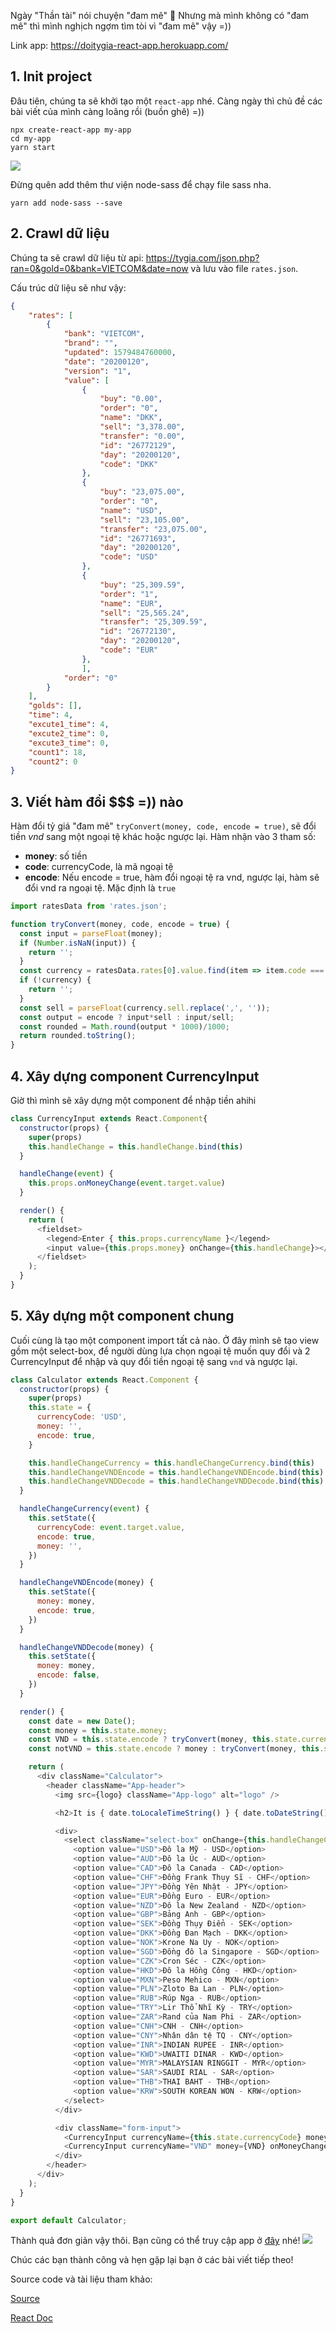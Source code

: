 Ngày "Thần tài" nói chuyện "đam mê" :rofl: Nhưng mà mình không có "đam mê" thì mình nghịch ngợm tìm tòi vì "đam mê" vậy =))

Link app:
https://doitygia-react-app.herokuapp.com/

## 1. Init project

Đâu tiên, chúng ta sẽ khởi tạo một `react-app` nhé. Càng ngày thì chủ đề các bài viết của mình càng loãng rồi (buồn ghê) =))

```
npx create-react-app my-app
cd my-app
yarn start
```

![](https://images.viblo.asia/90d85186-6fbb-41ea-a791-cc90623fa800.png)

Đừng quên add thêm thư viện node-sass để chạy file sass nha.
```
yarn add node-sass --save
```

## 2. Crawl dữ liệu

Chúng ta sẽ crawl dữ liệu từ api: https://tygia.com/json.php?ran=0&gold=0&bank=VIETCOM&date=now
và lưu vào file `rates.json`.

Cấu trúc dữ liệu sẽ như vậy: 
```js:rates.json
{
    "rates": [
        {
            "bank": "VIETCOM",
            "brand": "",
            "updated": 1579484760000,
            "date": "20200120",
            "version": "1",
            "value": [
                {
                    "buy": "0.00",
                    "order": "0",
                    "name": "DKK",
                    "sell": "3,378.00",
                    "transfer": "0.00",
                    "id": "26772129",
                    "day": "20200120",
                    "code": "DKK"
                },
                {
                    "buy": "23,075.00",
                    "order": "0",
                    "name": "USD",
                    "sell": "23,105.00",
                    "transfer": "23,075.00",
                    "id": "26771693",
                    "day": "20200120",
                    "code": "USD"
                },
                {
                    "buy": "25,309.59",
                    "order": "1",
                    "name": "EUR",
                    "sell": "25,565.24",
                    "transfer": "25,309.59",
                    "id": "26772130",
                    "day": "20200120",
                    "code": "EUR"
                },
                ],
            "order": "0"
        }
    ],
    "golds": [],
    "time": 4,
    "excute1_time": 4,
    "excute2_time": 0,
    "excute3_time": 0,
    "count1": 18,
    "count2": 0
}
```

## 3. Viết hàm đổi $$$ =)) nào
Hàm đổi tỷ giá "đam mê" `tryConvert(money, code, encode = true)`, sẽ đổi tiền _vnd_ sang một ngoại tệ khác hoặc ngược lại.
Hàm nhận vào 3 tham số:
- **money**: số tiền
- **code**: currencyCode, là mã ngoại tệ
- **encode**: Nếu encode = true, hàm đổi ngoại tệ ra vnd, ngược lại, hàm sẽ đổi vnd ra ngoại tệ. Mặc định là `true`
```js
import ratesData from 'rates.json';

function tryConvert(money, code, encode = true) {
  const input = parseFloat(money);
  if (Number.isNaN(input)) {
    return '';
  }
  const currency = ratesData.rates[0].value.find(item => item.code === code);
  if (!currency) {
    return '';
  }
  const sell = parseFloat(currency.sell.replace(',', ''));
  const output = encode ? input*sell : input/sell;
  const rounded = Math.round(output * 1000)/1000;
  return rounded.toString();
}
```

## 4. Xây dựng component CurrencyInput
Giờ thì mình sẽ xây dựng một component để nhập tiền ahihi

```js
class CurrencyInput extends React.Component{
  constructor(props) {
    super(props)
    this.handleChange = this.handleChange.bind(this)
  }

  handleChange(event) {
    this.props.onMoneyChange(event.target.value)
  }

  render() {
    return (
      <fieldset>
        <legend>Enter { this.props.currencyName }</legend>
        <input value={this.props.money} onChange={this.handleChange}></input>
      </fieldset>
    );
  }
}
```
## 5. Xây dựng một component chung

Cuối cùng là tạo một component import tất cả nào. Ở đây mình sẽ tạo view gồm một select-box, để người dùng lựa chọn ngoại tệ muốn quy đổi và 2 CurrencyInput để nhập và quy đổi tiền ngoại tệ sang `vnd` và ngược lại.
```js
class Calculator extends React.Component {
  constructor(props) {
    super(props)
    this.state = {
      currencyCode: 'USD',
      money: '',
      encode: true,
    }

    this.handleChangeCurrency = this.handleChangeCurrency.bind(this)
    this.handleChangeVNDEncode = this.handleChangeVNDEncode.bind(this)
    this.handleChangeVNDDecode = this.handleChangeVNDDecode.bind(this)
  }

  handleChangeCurrency(event) {
    this.setState({
      currencyCode: event.target.value,
      encode: true,
      money: '',
    })
  }

  handleChangeVNDEncode(money) {
    this.setState({ 
      money: money,
      encode: true,
    })
  }

  handleChangeVNDDecode(money) {
    this.setState({ 
      money: money,
      encode: false,
    })
  }

  render() {
    const date = new Date();
    const money = this.state.money;
    const VND = this.state.encode ? tryConvert(money, this.state.currencyCode, true) : money;
    const notVND = this.state.encode ? money : tryConvert(money, this.state.currencyCode, false);

    return (
      <div className="Calculator">
        <header className="App-header">
          <img src={logo} className="App-logo" alt="logo" />

          <h2>It is { date.toLocaleTimeString() } { date.toDateString() }</h2>

          <div>
            <select className="select-box" onChange={this.handleChangeCurrency}>
              <option value="USD">Đô la Mỹ - USD</option>
              <option value="AUD">Đô la Úc - AUD</option>
              <option value="CAD">Đô la Canada - CAD</option>
              <option value="CHF">Đồng Frank Thụy Sĩ - CHF</option>
              <option value="JPY">Đồng Yên Nhật - JPY</option>
              <option value="EUR">Đồng Euro - EUR</option>
              <option value="NZD">Đô la New Zealand - NZD</option>
              <option value="GBP">Bảng Anh - GBP</option>
              <option value="SEK">Đồng Thụy Điển - SEK</option>
              <option value="DKK">Đồng Đan Mạch - DKK</option>
              <option value="NOK">Krone Na Uy - NOK</option>
              <option value="SGD">Đồng đô la Singapore - SGD</option>
              <option value="CZK">Cron Séc - CZK</option>
              <option value="HKD">Đô la Hồng Công - HKD</option>
              <option value="MXN">Peso Mehico - MXN</option>
              <option value="PLN">Zloto Ba Lan - PLN</option>
              <option value="RUB">Rúp Nga - RUB</option>
              <option value="TRY">Lir Thổ Nhĩ Kỳ - TRY</option>
              <option value="ZAR">Rand của Nam Phi - ZAR</option>
              <option value="CNH">CNH - CNH</option>
              <option value="CNY">Nhân dân tệ TQ - CNY</option>
              <option value="INR">INDIAN RUPEE - INR</option>
              <option value="KWD">UWAITI DINAR - KWD</option>
              <option value="MYR">MALAYSIAN RINGGIT - MYR</option>
              <option value="SAR">SAUDI RIAL - SAR</option>
              <option value="THB">THAI BAHT - THB</option>
              <option value="KRW">SOUTH KOREAN WON - KRW</option>
            </select>
          </div>

          <div className="form-input">
            <CurrencyInput currencyName={this.state.currencyCode} money={notVND} onMoneyChange={this.handleChangeVNDEncode}/>
            <CurrencyInput currencyName="VND" money={VND} onMoneyChange={this.handleChangeVNDDecode}/>
          </div>
        </header>
      </div>
    );
  }
}

export default Calculator;
```

Thành quả đơn giản vậy thôi. Bạn cũng có thể truy cập app ở [đây](https://doitygia-react-app.herokuapp.com) nhé!
![](https://images.viblo.asia/c5b45eab-571b-4621-bd52-8d987104e765.gif)


Chúc các bạn thành công và hẹn gặp lại bạn ở các bài viết tiếp theo!

Source code và tài liệu tham khảo:

[Source](https://github.com/HaiHaChan/react-app-t1)

[React Doc](https://reactjs.org/docs/getting-started.html)